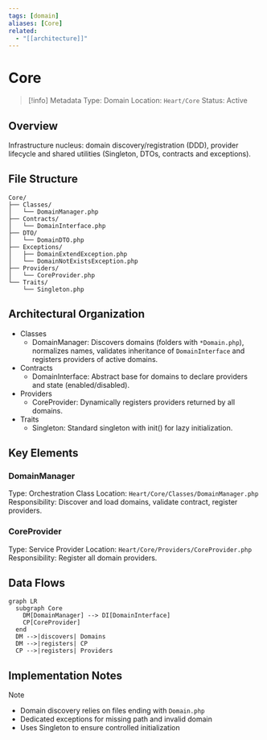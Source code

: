 ```yaml
---
tags: [domain]
aliases: [Core]
related:
  - "[[architecture]]"
---
```


# Core

> [!info] Metadata
> Type: Domain
> Location: `Heart/Core`
> Status: Active

## Overview
Infrastructure nucleus: domain discovery/registration (DDD), provider lifecycle and shared utilities (Singleton, DTOs, contracts and exceptions).

## File Structure
```
Core/
├── Classes/
│   └── DomainManager.php
├── Contracts/
│   └── DomainInterface.php
├── DTO/
│   └── DomainDTO.php
├── Exceptions/
│   ├── DomainExtendException.php
│   └── DomainNotExistsException.php
├── Providers/
│   └── CoreProvider.php
└── Traits/
    └── Singleton.php
```

## Architectural Organization
- Classes
  - DomainManager: Discovers domains (folders with `*Domain.php`), normalizes names, validates inheritance of `DomainInterface` and registers providers of active domains.
- Contracts
  - DomainInterface: Abstract base for domains to declare providers and state (enabled/disabled).
- Providers
  - CoreProvider: Dynamically registers providers returned by all domains.
- Traits
  - Singleton: Standard singleton with init() for lazy initialization.

## Key Elements

### DomainManager
Type: Orchestration Class
Location: `Heart/Core/Classes/DomainManager.php`
Responsibility: Discover and load domains, validate contract, register providers.

### CoreProvider
Type: Service Provider
Location: `Heart/Core/Providers/CoreProvider.php`
Responsibility: Register all domain providers.

## Data Flows
```mermaid
graph LR
  subgraph Core
    DM[DomainManager] --> DI[DomainInterface]
    CP[CoreProvider]
  end
  DM -->|discovers| Domains
  DM -->|registers| CP
  CP -->|registers| Providers
```

## Implementation Notes
> [!note]
> - Domain discovery relies on files ending with `Domain.php`
> - Dedicated exceptions for missing path and invalid domain
> - Uses Singleton to ensure controlled initialization
